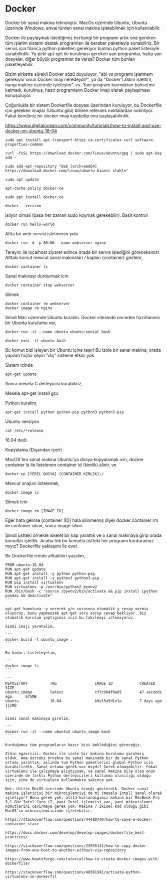 # Docker

Docker bir sanal makina teknolojisi. MacOs üzerinde Ubuntu, Ubuntu
üzerinde Windows, envai türden sanal makina işletebilmek için
kullanılabilir.

Docker ile paylaşmak istediğimiz herhangi bir programı artık ona
gereken tüm işletim sistemi destek programları ile beraber paketleyip
sunabiliriz. Bir servis için filanca python paketleri gerekiyor 
bunları python paket listesiyle sunabilirdik. Ya peki apt-get ile
kurulması gereken yan programlar, hatta yan dosyalar, diğer büyük
programlar da varsa? Docker tüm bunları paketleyebilir.

Bizim şirkette sürekli Docker sözü duyuluyor, "abi _vs_ programı
işletmem gerekiyor onun Docker imajı neredeydi?", ya da "Docker'i
aldım işlettim, hangi makina üzerinde işleteyim". vs. Yani program
kurmaktan bahsetme kalmadı, kurulmuş, hazır programların Docker imajı
olarak paylaşılması konuşuluyor.

Çoğunlukla bir sistem Dockerfile dosyası üzerinden kuruluyor, bu
Dockerfile için gereken imajlar (Ubuntu gibi) bilinen referans
noktalardan indiriliyor. Fakat kendimiz bir docker imajı kaydedip onu
paylaşabilirdik.

https://www.digitalocean.com/community/tutorials/how-to-install-and-use-docker-on-ubuntu-18-04

```
sudo apt install apt-transport-https ca-certificates curl software-properties-common

curl -fsSL https://download.docker.com/linux/ubuntu/gpg | sudo apt-key add -

sudo add-apt-repository "deb [arch=amd64] https://download.docker.com/linux/ubuntu bionic stable"

sudo apt update

apt-cache policy docker-ce

sudo apt install docker-ce

docker --version
```

isliyor olmali (basa her zaman sudo koymak gerekebilir). Basit kontrol

```
docker run hello-world
```

Altta bir web servisi isletmenin yolu

```
docker run -d -p 80:80 --name webserver nginx
```

Tarayıcı ile localhost ziyaret edince orada bir servis işlediğini
göreceksiniz! Alttaki komut mevcut sanal makinaları / kapları
(container) gösterir,

```
docker container ls
```

Sanal makinayi durdurmak icin

```
docker container stop webserver
```

Silmek

```
docker container rm webserver
docker image rm nginx
```

Simdi Mac uzerinde Ubuntu kuralim. Docker sitesinde onceden
hazirlanmis bir Ubuntu kurulumu var,

```
docker run -it --name ubuntu ubuntu:xenial bash

docker exec -it ubuntu bash
```

Bu komut bizi işleyen bir Ubuntu içine taşır! Bu izole bir sanal
makina, orada yapılan hiçbir şeyin "dış" sisteme etkisi yok.

Sistem icinde

```
apt-get update
```

Sonra mesela C derleyicisi kurabiliriz,

Mesela apt-get install gcc

Python kuralim,

```
apt-get install python python-pip python3 python3-pip
```

Ubuntu versiyon

```
cat /etc/*release
```

16.04 dedi.

Kopyalama (Dışarıdan içeri)

MacOS'ten sanal makina Ubuntu'ya dosya kopyalamak icin, docker
container ls ile listelenen container id (kimlik) alinir, ve

```
docker cp [YEREL DOSYA] [CONTAINER KIMLIK]:/
```

Mevcut imajlari listelemek,

```
docker image ls
```

Silmek icin

```
docker image rm [IMAGE ID]
```

Eğer hata gelirse (container [ID] hala silinmemiş diye) docker
container rm ile container silinir, sonra image silinir.

Şimdi üstteki örnekte iskelet bir kap yarattık ve o sanal makinaya
girip orada komutlar işlettik. Acaba tek bir komutla üstteki her
programı kurduramaz mıyız? Dockerfile yaklaşımı ile evet.

Bir Dockerfile icinde alttakileri yazalim,

````
FROM ubuntu:16.04
RUN apt-get update
RUN apt-get install -y python python-pip
RUN apt-get install -y python3 python3-pip
RUN pip install virtualenv
RUN virtualenv -p /usr/bin/python2 pyenv2
RUN /bin/bash -c "source /pyenv2/bin/activate && pip install ipython pandas && deactivate"
```

apt-get komutuna -y vererek y/n sorusuna otomatik y cevap vermis
oluyoruz, bunu yapmazsak apt-get soru sorup cevap bekliyor, biz
otomatik kurulum yaptigimiz icin bu takilmayi istemiyoruz.

Simdi imaji yaratalim,

```
docker build -t ubuntu_image .
```

Bu kadar. Listeleyelim,

```
docker image ls
```

```
REPOSITORY          TAG                 IMAGE ID            CREATED             SIZE
ubuntu_image        latest              cf7c904f9a65        47 seconds ago      675MB
ubuntu              16.04               b9e15a5d1e1a        7 days ago          115MB
```

Simdi sanal makinaya girelim,

```
docker run -it --name ubuntu2 ubuntu_image bash
```

Kurduğumuz tüm programların hazır bizi beklediğini göreceğiz.

Zihin egzersizi: Docker ile izole bir makina kurulumu yaratmış
olduk. Ama üstteki örnekte bu sanal makinada bir de sanal Python
ortamı yarattık, aslinda tum Python paketlerini global Python icin
kurabilirdik. Sanal ortama gerek var mıydı? Gerek olmayabilir. Fakat
virtualenv ile çalışmaya alıştıysak, ve sanal makina bile olsa onun
üzerinde de farklı Python derleyicileri kullanma olasılığı olduğu
için, yine de virtualenv kullanmakta sakınca yok.

Not: Usttte MacOS üzerinde Ubuntu örneği gösterdik. Docker sanal
makina işleticisi bir mikroişlemciyi de mi (mesela Intel) sanal olarak
işletiyor? Buna gerek yok, altta kullandığımız makina bir MacBook Pro
3,1 GHz Intel Core i7, yani Intel işlemcisi var, yani mikroislemci
komutlarini cevirmeye gerek yok. Makina / ikisel kod olduğu gibi
MacOS'in mikroişlemcisinde işletebilir.

https://stackoverflow.com/questions/44480740/how-to-save-a-docker-container-state

https://docs.docker.com/develop/develop-images/dockerfile_best-practices/

https://stackoverflow.com/questions/23935141/how-to-copy-docker-images-from-one-host-to-another-without-via-repository

https://www.howtoforge.com/tutorial/how-to-create-docker-images-with-dockerfile/

https://stackoverflow.com/questions/48561981/activate-python-virtualenv-in-dockerfil



